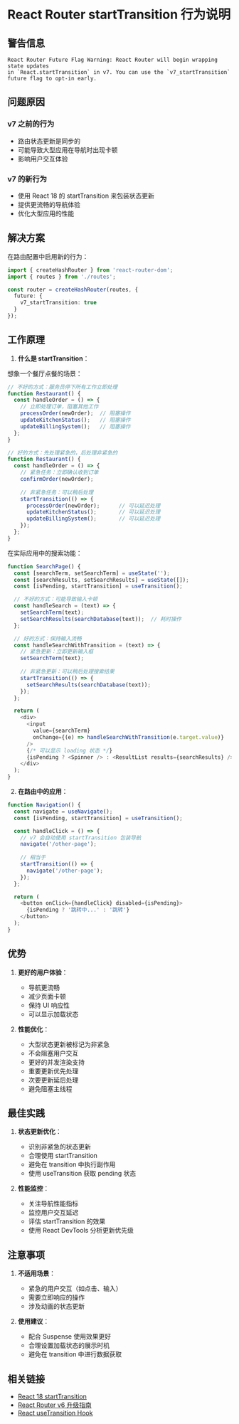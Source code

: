 # React Router startTransition 行为说明

## 警告信息
```
React Router Future Flag Warning: React Router will begin wrapping state updates 
in `React.startTransition` in v7. You can use the `v7_startTransition` future flag to opt-in early.
```

## 问题原因

### v7 之前的行为
- 路由状态更新是同步的
- 可能导致大型应用在导航时出现卡顿
- 影响用户交互体验

### v7 的新行为
- 使用 React 18 的 startTransition 来包装状态更新
- 提供更流畅的导航体验
- 优化大型应用的性能

## 解决方案

在路由配置中启用新的行为：

```typescript
import { createHashRouter } from 'react-router-dom';
import { routes } from './routes';

const router = createHashRouter(routes, {
  future: {
    v7_startTransition: true
  }
});
```

## 工作原理

1. **什么是 startTransition**：

  想象一个餐厅点餐的场景：
  ```typescript
  // 不好的方式：服务员停下所有工作立即处理
  function Restaurant() {
    const handleOrder = () => {
      // 立即处理订单，阻塞其他工作
      processOrder(newOrder);  // 阻塞操作
      updateKitchenStatus();   // 阻塞操作
      updateBillingSystem();   // 阻塞操作
    };
  }

  // 好的方式：先处理紧急的，后处理非紧急的
  function Restaurant() {
    const handleOrder = () => {
      // 紧急任务：立即确认收到订单
      confirmOrder(newOrder);
      
      // 非紧急任务：可以稍后处理
      startTransition(() => {
        processOrder(newOrder);      // 可以延迟处理
        updateKitchenStatus();       // 可以延迟处理
        updateBillingSystem();       // 可以延迟处理
      });
    };
  }
  ```

  在实际应用中的搜索功能：
  ```typescript
  function SearchPage() {
    const [searchTerm, setSearchTerm] = useState('');
    const [searchResults, setSearchResults] = useState([]);
    const [isPending, startTransition] = useTransition();
  
    // 不好的方式：可能导致输入卡顿
    const handleSearch = (text) => {
      setSearchTerm(text);
      setSearchResults(searchDatabase(text));  // 耗时操作
    };
  
    // 好的方式：保持输入流畅
    const handleSearchWithTransition = (text) => {
      // 紧急更新：立即更新输入框
      setSearchTerm(text);
    
      // 非紧急更新：可以稍后处理搜索结果
      startTransition(() => {
        setSearchResults(searchDatabase(text));
      });
    };
  
    return (
      <div>
        <input 
          value={searchTerm} 
          onChange={(e) => handleSearchWithTransition(e.target.value)}
        />
        {/* 可以显示 loading 状态 */}
        {isPending ? <Spinner /> : <ResultList results={searchResults} />}
      </div>
    );
  }
  ```

2. **在路由中的应用**：
  ```typescript
  function Navigation() {
    const navigate = useNavigate();
    const [isPending, startTransition] = useTransition();

    const handleClick = () => {
      // v7 会自动使用 startTransition 包装导航
      navigate('/other-page');
      
      // 相当于
      startTransition(() => {
        navigate('/other-page');
      });
    };

    return (
      <button onClick={handleClick} disabled={isPending}>
        {isPending ? '跳转中...' : '跳转'}
      </button>
    );
  }
  ```

## 优势

1. **更好的用户体验**：
   - 导航更流畅
   - 减少页面卡顿
   - 保持 UI 响应性
   - 可以显示加载状态

2. **性能优化**：
   - 大型状态更新被标记为非紧急
   - 不会阻塞用户交互
   - 更好的并发渲染支持
   - 重要更新优先处理
   - 次要更新延后处理
   - 避免阻塞主线程

## 最佳实践

1. **状态更新优化**：
   - 识别非紧急的状态更新
   - 合理使用 startTransition
   - 避免在 transition 中执行副作用
   - 使用 useTransition 获取 pending 状态

2. **性能监控**：
   - 关注导航性能指标
   - 监控用户交互延迟
   - 评估 startTransition 的效果
   - 使用 React DevTools 分析更新优先级

## 注意事项

1. **不适用场景**：
   - 紧急的用户交互（如点击、输入）
   - 需要立即响应的操作
   - 涉及动画的状态更新

2. **使用建议**：
   - 配合 Suspense 使用效果更好
   - 合理设置加载状态的展示时机
   - 避免在 transition 中进行数据获取

## 相关链接
- [React 18 startTransition](https://react.dev/reference/react/startTransition)
- [React Router v6 升级指南](https://reactrouter.com/v6/upgrading/future#v7_starttransition)
- [React useTransition Hook](https://react.dev/reference/react/useTransition)
